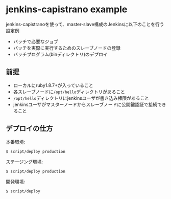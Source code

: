 # jenkins-capistrano example

jenkins-capistranoを使って、master-slave構成のJenkinsに以下のことを行う設定例

* バッチで必要なジョブ
* バッチを実際に実行するためのスレーブノードの登録
* バッチプログラム(binディレクトリ)のデプロイ

## 前提

* ローカルにruby1.8.7+が入っていること
* 各スレーブノードに`/opt/hello`ディレクトリがあること
* `/opt/hello`ディレクトリにjenkinsユーザが書き込み権限があること
* jenkinsユーザがマスターノードからスレーブノードに公開鍵認証で接続できること

## デプロイの仕方

本番環境:
```
$ script/deploy production
```

ステージング環境:
```
$ script/deploy production
```

開発環境:
```
$ script/deploy
```

